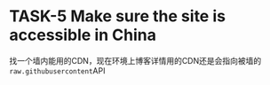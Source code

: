 # TASK-5 Make sure the site is accessible in China  

找一个墙内能用的CDN，现在环境上博客详情用的CDN还是会指向被墙的`raw.githubusercontent`API
